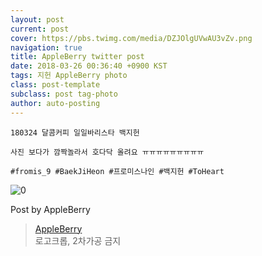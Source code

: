 ```yaml
---
layout: post
current: post
cover: https://pbs.twimg.com/media/DZJOlgUVwAU3vZv.png
navigation: true
title: AppleBerry twitter post
date: 2018-03-26 00:36:40 +0900 KST
tags: 지헌 AppleBerry photo
class: post-template
subclass: post tag-photo
author: auto-posting
---
```


```  
180324 달콤커피 일일바리스타 백지헌  
  
사진 보다가 깜짝놀라서 호다닥 올려요 ㅠㅠㅠㅠㅠㅠㅠㅠㅠ  
  
#fromis_9 #BaekJiHeon #프로미스나인 #백지헌 #ToHeart  

```

![0](https://pbs.twimg.com/media/DZJOlgUVwAU3vZv.png)


Post by AppleBerry

> [AppleBerry](https://twitter.com/20000514_com)  
  로고크롭, 2차가공 금지